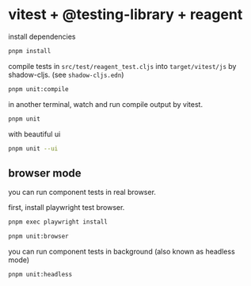 # vitest + @testing-library + reagent

install dependencies

```sh  
pnpm install
```

compile tests in `src/test/reagent_test.cljs` into `target/vitest/js` by shadow-cljs. (see `shadow-cljs.edn`)

```sh
pnpm unit:compile
```

in another terminal, watch and run compile output by vitest.

```sh
pnpm unit
```

with beautiful ui
```sh
pnpm unit --ui
```

## browser mode
you can run component tests in real browser.

first, install playwright test browser.
```sh
pnpm exec playwright install
```

```sh  
pnpm unit:browser
```

you can run component tests in background (also known as headless mode)

```sh
pnpm unit:headless
```
